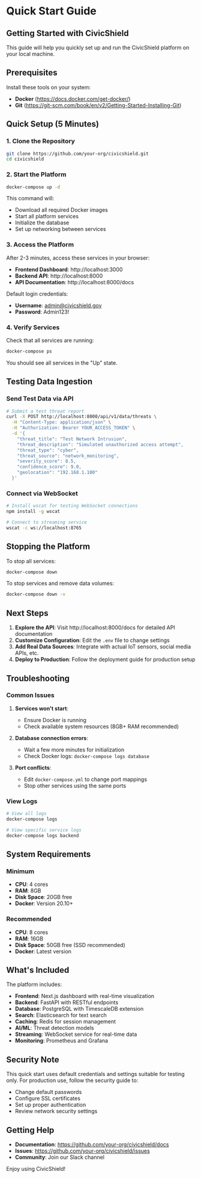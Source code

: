 # Quick Start Guide

## Getting Started with CivicShield

This guide will help you quickly set up and run the CivicShield platform on your local machine.

## Prerequisites

Install these tools on your system:

- **Docker** (https://docs.docker.com/get-docker/)
- **Git** (https://git-scm.com/book/en/v2/Getting-Started-Installing-Git)

## Quick Setup (5 Minutes)

### 1. Clone the Repository

```bash
git clone https://github.com/your-org/civicshield.git
cd civicshield
```

### 2. Start the Platform

```bash
docker-compose up -d
```

This command will:
- Download all required Docker images
- Start all platform services
- Initialize the database
- Set up networking between services

### 3. Access the Platform

After 2-3 minutes, access these services in your browser:

- **Frontend Dashboard**: http://localhost:3000
- **Backend API**: http://localhost:8000
- **API Documentation**: http://localhost:8000/docs

Default login credentials:
- **Username**: admin@civicshield.gov
- **Password**: Admin123!

### 4. Verify Services

Check that all services are running:

```bash
docker-compose ps
```

You should see all services in the "Up" state.

## Testing Data Ingestion

### Send Test Data via API

```bash
# Submit a test threat report
curl -X POST http://localhost:8000/api/v1/data/threats \
  -H "Content-Type: application/json" \
  -H "Authorization: Bearer YOUR_ACCESS_TOKEN" \
  -d '{
    "threat_title": "Test Network Intrusion",
    "threat_description": "Simulated unauthorized access attempt",
    "threat_type": "cyber",
    "threat_source": "network_monitoring",
    "severity_score": 8.5,
    "confidence_score": 9.0,
    "geolocation": "192.168.1.100"
  }'
```

### Connect via WebSocket

```bash
# Install wscat for testing WebSocket connections
npm install -g wscat

# Connect to streaming service
wscat -c ws://localhost:8765
```

## Stopping the Platform

To stop all services:

```bash
docker-compose down
```

To stop services and remove data volumes:

```bash
docker-compose down -v
```

## Next Steps

1. **Explore the API**: Visit http://localhost:8000/docs for detailed API documentation
2. **Customize Configuration**: Edit the `.env` file to change settings
3. **Add Real Data Sources**: Integrate with actual IoT sensors, social media APIs, etc.
4. **Deploy to Production**: Follow the deployment guide for production setup

## Troubleshooting

### Common Issues

1. **Services won't start**:
   - Ensure Docker is running
   - Check available system resources (8GB+ RAM recommended)

2. **Database connection errors**:
   - Wait a few more minutes for initialization
   - Check Docker logs: `docker-compose logs database`

3. **Port conflicts**:
   - Edit `docker-compose.yml` to change port mappings
   - Stop other services using the same ports

### View Logs

```bash
# View all logs
docker-compose logs

# View specific service logs
docker-compose logs backend
```

## System Requirements

### Minimum
- **CPU**: 4 cores
- **RAM**: 8GB
- **Disk Space**: 20GB free
- **Docker**: Version 20.10+

### Recommended
- **CPU**: 8 cores
- **RAM**: 16GB
- **Disk Space**: 50GB free (SSD recommended)
- **Docker**: Latest version

## What's Included

The platform includes:

- **Frontend**: Next.js dashboard with real-time visualization
- **Backend**: FastAPI with RESTful endpoints
- **Database**: PostgreSQL with TimescaleDB extension
- **Search**: Elasticsearch for text search
- **Caching**: Redis for session management
- **AI/ML**: Threat detection models
- **Streaming**: WebSocket service for real-time data
- **Monitoring**: Prometheus and Grafana

## Security Note

This quick start uses default credentials and settings suitable for testing only. For production use, follow the security guide to:
- Change default passwords
- Configure SSL certificates
- Set up proper authentication
- Review network security settings

## Getting Help

- **Documentation**: https://github.com/your-org/civicshield/docs
- **Issues**: https://github.com/your-org/civicshield/issues
- **Community**: Join our Slack channel

Enjoy using CivicShield!